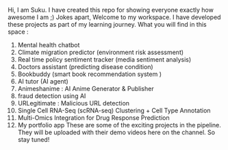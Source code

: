 Hi, I am Suku. I have created this repo for showing everyone exactly how awesome I am ;) 
Jokes apart, Welcome to my workspace. I have developed these projects as part of my learning journey. 
What you will find in this space :
1. Mental health chatbot
2. Climate migration predictor (environment risk assessment)
3. Real time policy sentiment tracker (media sentiment analysis)
4. Doctors assistant (predicting disease condition)
5. Bookbuddy (smart book recommendation system )
6. AI tutor (AI agent)
7. Animeshanime : AI Anime Generator & Publisher
8. fraud detection using AI
9. URLegitimate : Malicious URL detection
10. Single Cell RNA-Seq (scRNA-seq) Clustering + Cell Type Annotation
11. Multi-Omics Integration for Drug Response Prediction
12. My portfolio app
  These are some of the exciting projects in the pipeline. They will be uploaded with their demo videos here on the channel. So stay tuned!
